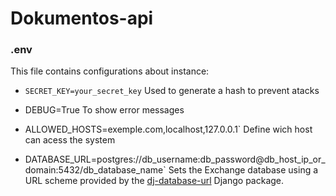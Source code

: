 # Dokumentos-api

### .env
This file contains configurations about instance:
- `SECRET_KEY=your_secret_key`
Used to generate a hash to prevent atacks

- DEBUG=True
To show error messages

- ALLOWED_HOSTS=exemple.com,localhost,127.0.0.1`
Define wich host can acess the system

- DATABASE_URL=postgres://db_username:db_password@db_host_ip_or_domain:5432/db_database_name`
Sets the Exchange database using a URL scheme provided by the [dj-database-url](https://github.com/kennethreitz/dj-database-url) Django package.

